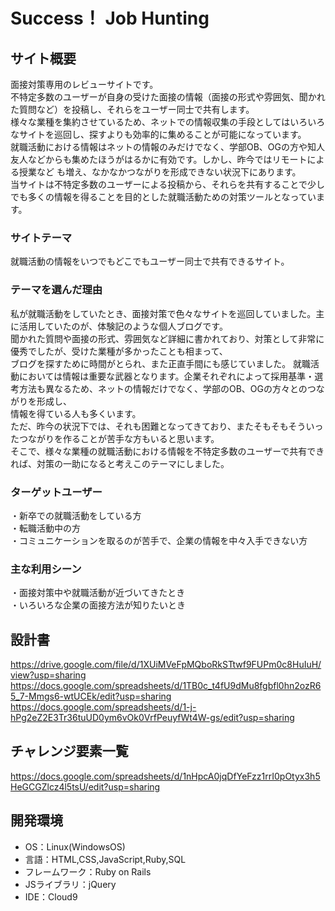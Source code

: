 # Success！ Job Hunting

## サイト概要
面接対策専用のレビューサイトです。  
不特定多数のユーザーが自身の受けた面接の情報（面接の形式や雰囲気、聞かれた質問など）を投稿し、それらをユーザー同士で共有します。  
様々な業種を集約させているため、ネットでの情報収集の手段としてはいろいろなサイトを巡回し、探すよりも効率的に集めることが可能になっています。  
就職活動における情報はネットの情報のみだけでなく、学部OB、OGの方や知人友人などからも集めたほうがはるかに有効です。しかし、昨今ではリモートによる授業など
も増え、なかなかつながりを形成できない状況下にあります。  
当サイトは不特定多数のユーザーによる投稿から、それらを共有することで少しでも多くの情報を得ることを目的とした就職活動ための対策ツールとなっています。

### サイトテーマ
就職活動の情報をいつでもどこでもユーザー同士で共有できるサイト。

### テーマを選んだ理由
私が就職活動をしていたとき、面接対策で色々なサイトを巡回していました。主に活用していたのが、体験記のような個人ブログです。  
聞かれた質問や面接の形式、雰囲気など詳細に書かれており、対策として非常に優秀でしたが、受けた業種が多かったことも相まって、  
ブログを探すために時間がとられ、また正直手間にも感じていました。
就職活動においては情報は重要な武器となります。企業それぞれによって採用基準・選考方法も異なるため、ネットの情報だけでなく、学部のOB、OGの方々とのつながりを形成し、  
情報を得ている人も多くいます。  
ただ、昨今の状況下では、それも困難となってきており、またそもそもそういったつながりを作ることが苦手な方もいると思います。  
そこで、様々な業種の就職活動における情報を不特定多数のユーザーで共有できれば、対策の一助になると考えこのテーマにしました。  

### ターゲットユーザー
・新卒での就職活動をしている方  
・転職活動中の方  
・コミュニケーションを取るのが苦手で、企業の情報を中々入手できない方  
### 主な利用シーン
・面接対策中や就職活動が近づいてきたとき    
・いろいろな企業の面接方法が知りたいとき  
## 設計書
https://drive.google.com/file/d/1XUiMVeFpMQboRkSTtwf9FUPm0c8HuIuH/view?usp=sharing  
https://docs.google.com/spreadsheets/d/1TB0c_t4fU9dMu8fgbfl0hn2ozR65_7-Mmgs6-wtUCEk/edit?usp=sharing  
https://docs.google.com/spreadsheets/d/1-j-hPg2eZ2E3Tr36tuUD0ym6vOk0VrfPeuyfWt4W-gs/edit?usp=sharing
## チャレンジ要素一覧
https://docs.google.com/spreadsheets/d/1nHpcA0jqDfYeFzz1rrI0pOtyx3h5HeGCGZlcz4l5tsU/edit?usp=sharing

## 開発環境
- OS：Linux(WindowsOS)
- 言語：HTML,CSS,JavaScript,Ruby,SQL
- フレームワーク：Ruby on Rails
- JSライブラリ：jQuery
- IDE：Cloud9
